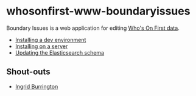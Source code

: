 # whosonfirst-www-boundaryissues

Boundary Issues is a web application for editing [Who's On First data](https://github.com/whosonfirst/whosonfirst-data/).

* [Installing a dev environment](docs/installing.md)
* [Installing on a server](docs/sky-box.md)
* [Updating the Elasticsearch schema](docs/es-update.md)

## Shout-outs

* [Ingrid Burrington](http://lifewinning.com/)
